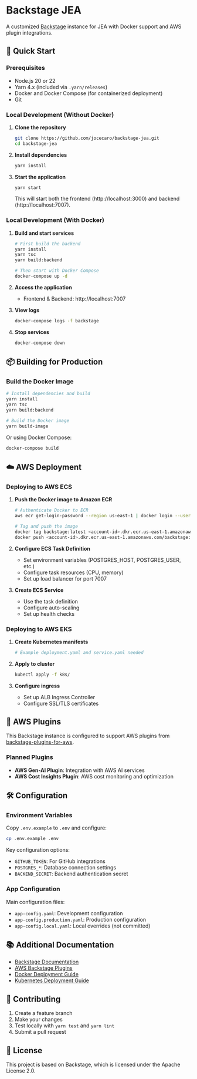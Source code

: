 # Backstage JEA

A customized [Backstage](https://backstage.io) instance for JEA with Docker support and AWS plugin integrations.

## 🚀 Quick Start

### Prerequisites

- Node.js 20 or 22
- Yarn 4.x (included via `.yarn/releases`)
- Docker and Docker Compose (for containerized deployment)
- Git

### Local Development (Without Docker)

1. **Clone the repository**
   ```bash
   git clone https://github.com/jocecaro/backstage-jea.git
   cd backstage-jea
   ```

2. **Install dependencies**
   ```bash
   yarn install
   ```

3. **Start the application**
   ```bash
   yarn start
   ```

   This will start both the frontend (http://localhost:3000) and backend (http://localhost:7007).

### Local Development (With Docker)

1. **Build and start services**
   ```bash
   # First build the backend
   yarn install
   yarn tsc
   yarn build:backend
   
   # Then start with Docker Compose
   docker-compose up -d
   ```

2. **Access the application**
   - Frontend & Backend: http://localhost:7007

3. **View logs**
   ```bash
   docker-compose logs -f backstage
   ```

4. **Stop services**
   ```bash
   docker-compose down
   ```

## 📦 Building for Production

### Build the Docker Image

```bash
# Install dependencies and build
yarn install
yarn tsc
yarn build:backend

# Build the Docker image
yarn build-image
```

Or using Docker Compose:

```bash
docker-compose build
```

## ☁️ AWS Deployment

### Deploying to AWS ECS

1. **Push the Docker image to Amazon ECR**
   ```bash
   # Authenticate Docker to ECR
   aws ecr get-login-password --region us-east-1 | docker login --username AWS --password-stdin <account-id>.dkr.ecr.us-east-1.amazonaws.com
   
   # Tag and push the image
   docker tag backstage:latest <account-id>.dkr.ecr.us-east-1.amazonaws.com/backstage:latest
   docker push <account-id>.dkr.ecr.us-east-1.amazonaws.com/backstage:latest
   ```

2. **Configure ECS Task Definition**
   - Set environment variables (POSTGRES_HOST, POSTGRES_USER, etc.)
   - Configure task resources (CPU, memory)
   - Set up load balancer for port 7007

3. **Create ECS Service**
   - Use the task definition
   - Configure auto-scaling
   - Set up health checks

### Deploying to AWS EKS

1. **Create Kubernetes manifests**
   ```bash
   # Example deployment.yaml and service.yaml needed
   ```

2. **Apply to cluster**
   ```bash
   kubectl apply -f k8s/
   ```

3. **Configure ingress**
   - Set up ALB Ingress Controller
   - Configure SSL/TLS certificates

## 🔌 AWS Plugins

This Backstage instance is configured to support AWS plugins from [backstage-plugins-for-aws](https://github.com/awslabs/backstage-plugins-for-aws).

### Planned Plugins

- **AWS Gen-AI Plugin**: Integration with AWS AI services
- **AWS Cost Insights Plugin**: AWS cost monitoring and optimization

## 🛠️ Configuration

### Environment Variables

Copy `.env.example` to `.env` and configure:

```bash
cp .env.example .env
```

Key configuration options:
- `GITHUB_TOKEN`: For GitHub integrations
- `POSTGRES_*`: Database connection settings
- `BACKEND_SECRET`: Backend authentication secret

### App Configuration

Main configuration files:
- `app-config.yaml`: Development configuration
- `app-config.production.yaml`: Production configuration
- `app-config.local.yaml`: Local overrides (not committed)

## 📚 Additional Documentation

- [Backstage Documentation](https://backstage.io/docs)
- [AWS Backstage Plugins](https://github.com/awslabs/backstage-plugins-for-aws)
- [Docker Deployment Guide](https://backstage.io/docs/deployment/docker)
- [Kubernetes Deployment Guide](https://backstage.io/docs/deployment/k8s)

## 🤝 Contributing

1. Create a feature branch
2. Make your changes
3. Test locally with `yarn test` and `yarn lint`
4. Submit a pull request

## 📄 License

This project is based on Backstage, which is licensed under the Apache License 2.0.
